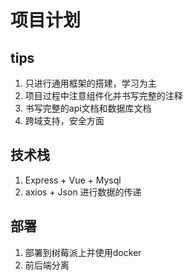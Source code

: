 # 项目计划

## tips
1. 只进行通用框架的搭建，学习为主
2. 项目过程中注意组件化并书写完整的注释
3. 书写完整的api文档和数据库文档
4. 跨域支持，安全方面

## 技术栈
1. Express + Vue + Mysql
2. axios + Json 进行数据的传递

## 部署
1. 部署到树莓派上并使用docker
2. 前后端分离